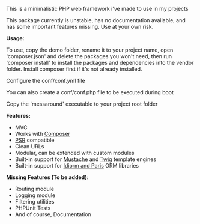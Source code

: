 This is a minimalistic PHP web framework i've made to use in my projects

This package currently is unstable, has no documentation available,
and has some important features missing. Use at your own risk.

__Usage:__

To use, copy the demo folder, rename it to your project name,
open 'composer.json' and delete the packages you won't need,
then run 'composer install' to install the packages and dependencies
into the vendor folder. Install composer first if it's not already installed.

Configure the conf/conf.yml file

You can also create a conf/conf.php file to be executed during boot

Copy the 'messaround' executable to your project root folder

__Features:__

- MVC
- Works with [Composer][comp]
- [PSR][psr] compatible
- Clean URLs
- Modular, can be extended with custom modules
- Built-in support for [Mustache][stache] and [Twig][twig] template engines
- Built-in support for [Idiorm and Paris][idiorm] ORM libraries

__Missing Features (To be added):__

- Routing module
- Logging module
- Filtering utilities
- PHPUnit Tests
- And of course, Documentation

[comp]: http://getcomposer.org
[psr]: http://github.com/php-fig/fig-standards
[twig]: http://twig.sensiolabs.org
[stache]: http://mustache.github.io
[idiorm]: http://j4mie.github.io/idiormandparis/
